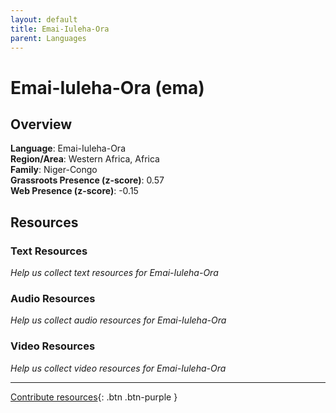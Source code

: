 ```yaml
---
layout: default
title: Emai-Iuleha-Ora
parent: Languages
---
```


# Emai-Iuleha-Ora (ema)

## Overview

**Language**: Emai-Iuleha-Ora  
**Region/Area**: Western Africa, Africa  
**Family**: Niger-Congo  
**Grassroots Presence (z-score)**: 0.57  
**Web Presence (z-score)**: -0.15  

## Resources

### Text Resources
*Help us collect text resources for Emai-Iuleha-Ora*

### Audio Resources
*Help us collect audio resources for Emai-Iuleha-Ora*

### Video Resources
*Help us collect video resources for Emai-Iuleha-Ora*

---

[Contribute resources](https://forms.office.com/e/1SfLJx3u1r){: .btn .btn-purple }
